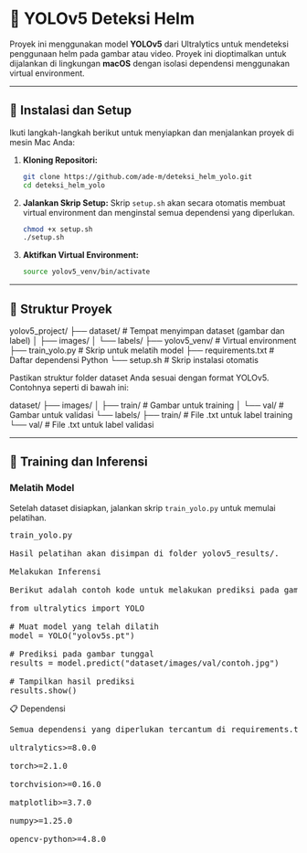 # 🛵 YOLOv5 Deteksi Helm

Proyek ini menggunakan model **YOLOv5** dari Ultralytics untuk mendeteksi penggunaan helm pada gambar atau video. Proyek ini dioptimalkan untuk dijalankan di lingkungan **macOS** dengan isolasi dependensi menggunakan virtual environment.



---

## 🚀 Instalasi dan Setup

Ikuti langkah-langkah berikut untuk menyiapkan dan menjalankan proyek di mesin Mac Anda:

1.  **Kloning Repositori:**
    ```bash
    git clone https://github.com/ade-m/deteksi_helm_yolo.git
    cd deteksi_helm_yolo
    ```

2.  **Jalankan Skrip Setup:**
    Skrip `setup.sh` akan secara otomatis membuat virtual environment dan menginstal semua dependensi yang diperlukan.
    ```bash
    chmod +x setup.sh
    ./setup.sh
    ```

3.  **Aktifkan Virtual Environment:**
    ```bash
    source yolov5_venv/bin/activate
    ```

---

## 📂 Struktur Proyek
yolov5_project/
├── dataset/             # Tempat menyimpan dataset (gambar dan label)
│ ├── images/
│ └── labels/
├── yolov5_venv/         # Virtual environment
├── train_yolo.py        # Skrip untuk melatih model
├── requirements.txt     # Daftar dependensi Python
└── setup.sh             # Skrip instalasi otomatis

Pastikan struktur folder dataset Anda sesuai dengan format YOLOv5. Contohnya seperti di bawah ini:

dataset/
├── images/
│ ├── train/       # Gambar untuk training
│ └── val/         # Gambar untuk validasi
└── labels/
├── train/       # File .txt untuk label training
└── val/         # File .txt untuk label validasi

---

## 🧠 Training dan Inferensi

### **Melatih Model**

Setelah dataset disiapkan, jalankan skrip `train_yolo.py` untuk memulai pelatihan.
<pre>
train_yolo.py

Hasil pelatihan akan disimpan di folder yolov5_results/.

Melakukan Inferensi

Berikut adalah contoh kode untuk melakukan prediksi pada gambar setelah model dilatih.

from ultralytics import YOLO

# Muat model yang telah dilatih
model = YOLO("yolov5s.pt")  

# Prediksi pada gambar tunggal
results = model.predict("dataset/images/val/contoh.jpg")

# Tampilkan hasil prediksi
results.show()
</pre>

📋 Dependensi
<pre>
Semua dependensi yang diperlukan tercantum di requirements.txt.

ultralytics>=8.0.0

torch>=2.1.0

torchvision>=0.16.0

matplotlib>=3.7.0

numpy>=1.25.0

opencv-python>=4.8.0
</pre>